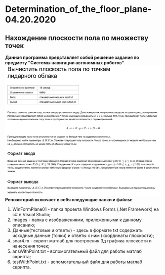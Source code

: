 # Determination_of_the_floor_plane-04.20.2020
## Нахождение плоскости пола по множеству точек
**Данная программа представляет собой решение задания по предмету "Системы навигации автономных роботов"**  
![task](https://github.com/d1den/Determination_of_the_floor_plane-20.04.2020/blob/master/images/task.JPG?raw=true "task") 
**Репозиторий включает в себя следующие папки и файлы:**  
1. WinFormPlane01 - папка проекта Windows Forms (.Net Framework) на c# в Visual Studio;
2. images - папка с изображениями, приложенными к данному описанию;
3. Данные(тестовые и ответы) - здесь в формате txt содержать исходные данные (точки) и ответы к ним (координаты плоскости);  
4. snar4.m - скрипт матлаб для построения 3д графика плоскости и нанесения точек;  
5. ansWithPoint.txt - вспомогательный файл для работы матлаб скрипта;  
6. testWithPoint.txt - вспомогательный файл для работы матлаб скрипта.  
